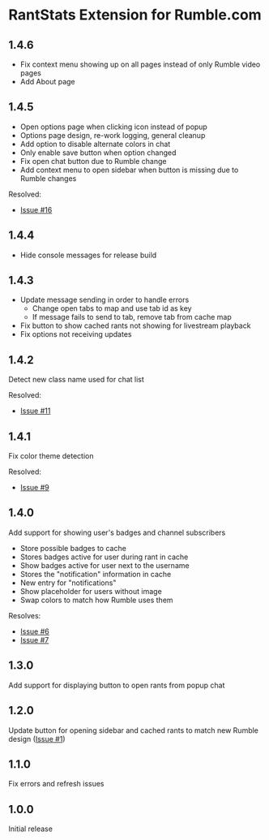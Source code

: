 # RantStats Extension for Rumble.com

## 1.4.6

-   Fix context menu showing up on all pages instead of only Rumble video pages
-   Add About page

## 1.4.5

-   Open options page when clicking icon instead of popup
-   Options page design, re-work logging, general cleanup
-   Add option to disable alternate colors in chat
-   Only enable save button when option changed
-   Fix open chat button due to Rumble change
-   Add context menu to open sidebar when button is missing due to Rumble changes

Resolved:

-   [Issue #16](https://github.com/rantstats/rantstats-extension/issues/16)

## 1.4.4

-   Hide console messages for release build

## 1.4.3

-   Update message sending in order to handle errors
    -   Change open tabs to map and use tab id as key
    -   If message fails to send to tab, remove tab from cache map
-   Fix button to show cached rants not showing for livestream playback
-   Fix options not receiving updates

## 1.4.2

Detect new class name used for chat list

Resolved:

-   [Issue #11](https://github.com/rantstats/rantstats-extension/issues/11)

## 1.4.1

Fix color theme detection

Resolved:

-   [Issue #9](https://github.com/rantstats/rantstats-extension/issues/9)

## 1.4.0

Add support for showing user's badges and channel subscribers

-   Store possible badges to cache
-   Stores badges active for user during rant in cache
-   Show badges active for user next to the username
-   Stores the "notification" information in cache
-   New entry for "notifications"
-   Show placeholder for users without image
-   Swap colors to match how Rumble uses them

Resolves:

-   [Issue #6](https://github.com/rantstats/rantstats-extension/issues/6)
-   [Issue #7](https://github.com/rantstats/rantstats-extension/issues/7)

## 1.3.0

Add support for displaying button to open rants from popup chat

## 1.2.0

Update button for opening sidebar and cached rants to match new Rumble design
([Issue #1](https://github.com/rantstats/rantstats-extension/issues/1))

## 1.1.0

Fix errors and refresh issues

## 1.0.0

Initial release
